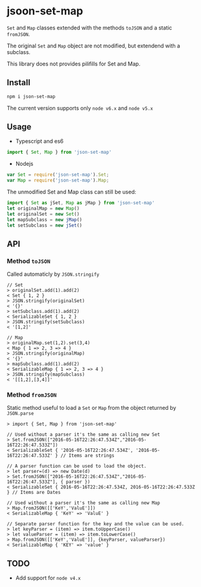 # jsoon-set-map
`Set` and `Map` classes extended with the methods `toJSON` and a static `fromJSON`.

The original `Set` and `Map` object are not modified, but extendend with a subclass.

This library does not provides pilifills for Set and Map.

## Install
```sh
npm i json-set-map
```
The current version supports only `node v6.x` and `node v5.x`

## Usage
* Typescript and es6
```ts
import { Set, Map } from 'json-set-map'
```
* Nodejs
```js
var Set = require('json-set-map').Set;
var Map = require('json-set-map').Map;
```
The unmodified Set and Map class can still be used:
```ts
import { Set as jSet, Map as jMap } from 'json-set-map'
let originalMap = new Map()
let originalSet = new Set()
let mapSubclass = new jMap()
let setSubclass = new jSet()
```

## API

### Method `toJSON`

Called automaticly by `JSON.stringify`
```
// Set
> originalSet.add(1).add(2)
< Set { 1, 2 }
> JSON.stringify(originalSet)
< '{}'
> setSubclass.add(1).add(2)
< SerializableSet { 1, 2 }
> JSON.stringify(setSubclass)
< '[1,2]'

// Map
> originalMap.set(1,2).set(3,4)
< Map { 1 => 2, 3 => 4 }
> JSON.stringify(originalMap)
< '{}'
> mapSubclass.add(1).add(2)
< SerializableMap { 1 => 2, 3 => 4 }
> JSON.stringify(mapSubclass)
< '[[1,2],[3,4]]'
```

### Method `fromJSON`
Static method useful to load a `Set` or `Map` from the object returned by `JSON.parse`
```
> import { Set, Map } from 'json-set-map'

// Used without a parser it's the same as calling new Set
> Set.fromJSON(["2016-05-16T22:26:47.534Z","2016-05-16T22:26:47.533Z"])
< SerializableSet { '2016-05-16T22:26:47.534Z', '2016-05-16T22:26:47.533Z' } // Items are strings

// A parser function can be used to load the object.
> let parser=(d) => new Date(d)
> Set.fromJSON(["2016-05-16T22:26:47.534Z","2016-05-16T22:26:47.533Z"], { parser })
< SerializableSet { 2016-05-16T22:26:47.534Z, 2016-05-16T22:26:47.533Z } // Items are Dates

// Used without a parser it's the same as calling new Map 
> Map.fromJSON([['KeY','ValuE']])
< SerializableMap { 'KeY' => 'ValuE' }

// Separate parser function for the key and the value can be used.
> let keyParser = (item) => item.toUpperCase()
> let valueParser = (item) => item.toLowerCase()
> Map.fromJSON([['KeY','ValuE']], {keyParser, valueParser})
< SerializableMap { 'KEY' => 'value' }
```



## TODO
* Add support for `node v4.x`
